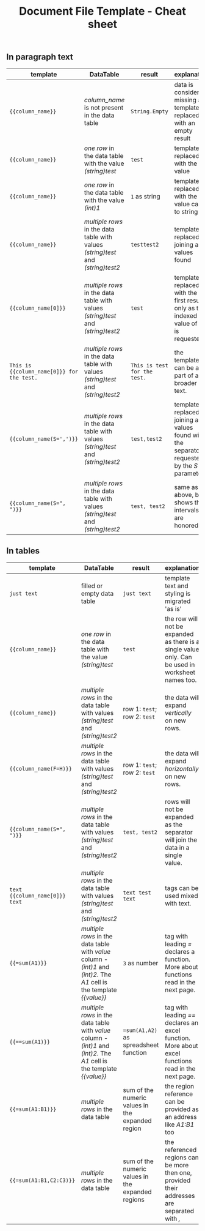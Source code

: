 ﻿---
order: 2
title: Document File Template - Cheat sheet
menu: Cheat sheet
toc: false
--- 

## In paragraph text

| template | DataTable | result | explanation |
|---|---|---|---|
| `{{column_name}}` | *column_name* is not present in the data table | `String.Empty` | data is considered missing and template is replaced with an empty result
| `{{column_name}}` | *one row* in the data table with the value *(string)test* | `test` | template is replaced with the value
| `{{column_name}}` | *one row* in the data table with the value *(int)1* | `1` as string | template is replaced with the value cast to string
| `{{column_name}}` | *multiple rows* in the data table with values *(string)test* and *(string)test2* | `testtest2` | template is replaced by joining all values found 
| `{{column_name[0]}}` | *multiple rows* in the data table with values *(string)test* and *(string)test2* | `test` | template is replaced with the first result only as the indexed value of *0* is requested
| `This is {{column_name[0]}} for the test.` | *multiple rows* in the data table with values *(string)test* and *(string)test2* | `This is test for the test.` | the template can be a part of a broader text.
| `{{column_name(S=',')}}` | *multiple rows* in the data table with values *(string)test* and *(string)test2* | `test,test2` | template is replaced by joining all values found with the separator requested by the *S* parameter
| `{{column_name(S=", ")}}` | *multiple rows* in the data table with values *(string)test* and *(string)test2* | `test, test2` | same as above, but shows that intervals are honored.

## In tables

| template | DataTable | result | explanation |
|---|---|---|---|
| `just text` | filled or empty data table | `just text` | template text and styling is migrated 'as is'
| `{{column_name}}` | *one row* in the data table with the value *(string)test* | `test` | the row will not be expanded as there is a single value only. Can be used in worksheet names too.
| `{{column_name}}` | *multiple rows* in the data table with values *(string)test* and *(string)test2* | row 1: `test`; row 2: `test` | the data will expand *vertically* on new rows.
| `{{column_name(F=H)}}` | *multiple rows* in the data table with values *(string)test* and *(string)test2* | row 1: `test`; row 2: `test` | the data will expand *horizontally* on new rows.
| `{{column_name(S=", ")}}` | *multiple rows* in the data table with values *(string)test* and *(string)test2* | `test, test2` | rows will not be expanded as the separator will join the data in a single value.
| `text {{column_name[0]}} text` | *multiple rows* in the data table with values *(string)test* and *(string)test2* | `text test text` | tags can be used mixed with text.
| `{{=sum(A1)}}` | *multiple rows* in the data table with *value* column - *(int)1* and *(int)2*. The *A1* cell is the template *{{value}}* | `3` as number | tag with leading *=* declares a function. More about functions read in the next page.
| `{{==sum(A1)}}` | *multiple rows* in the data table with *value* column - *(int)1* and *(int)2*. The *A1* cell is the template *{{value}}* | `=sum(A1,A2)` as spreadsheet function | tag with leading *==* declares an excel function. More about excel functions read in the next page.
| `{{=sum(A1:B1)}}` | *multiple rows* in the data table | sum of the numeric values in the expanded region | the region reference can be provided as an address like *A1:B1* too
| `{{=sum(A1:B1,C2:C3)}}` | *multiple rows* in the data table | sum of the numeric values in the expanded regions | the referenced regions can be more then one, provided their addresses are separated with *,*